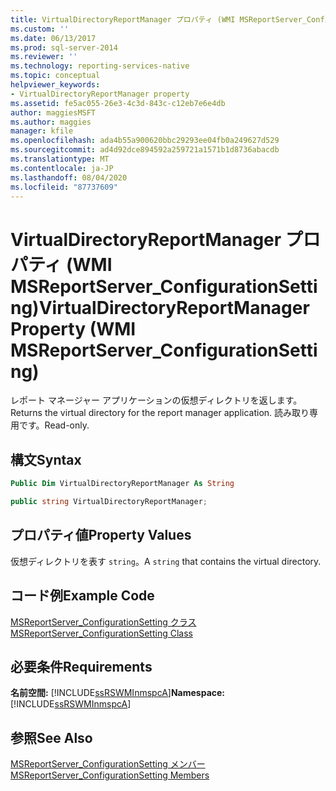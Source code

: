 ```yaml
---
title: VirtualDirectoryReportManager プロパティ (WMI MSReportServer_ConfigurationSetting) |Microsoft Docs
ms.custom: ''
ms.date: 06/13/2017
ms.prod: sql-server-2014
ms.reviewer: ''
ms.technology: reporting-services-native
ms.topic: conceptual
helpviewer_keywords:
- VirtualDirectoryReportManager property
ms.assetid: fe5ac055-26e3-4c3d-843c-c12eb7e6e4db
author: maggiesMSFT
ms.author: maggies
manager: kfile
ms.openlocfilehash: ada4b55a900620bbc29293ee04fb0a249627d529
ms.sourcegitcommit: ad4d92dce894592a259721a1571b1d8736abacdb
ms.translationtype: MT
ms.contentlocale: ja-JP
ms.lasthandoff: 08/04/2020
ms.locfileid: "87737609"
---
```

# <a name="virtualdirectoryreportmanager-property-wmi-msreportserver_configurationsetting"></a><span data-ttu-id="69a47-102">VirtualDirectoryReportManager プロパティ (WMI MSReportServer_ConfigurationSetting)</span><span class="sxs-lookup"><span data-stu-id="69a47-102">VirtualDirectoryReportManager Property (WMI MSReportServer_ConfigurationSetting)</span></span>
  <span data-ttu-id="69a47-103">レポート マネージャー アプリケーションの仮想ディレクトリを返します。</span><span class="sxs-lookup"><span data-stu-id="69a47-103">Returns the virtual directory for the report manager application.</span></span> <span data-ttu-id="69a47-104">読み取り専用です。</span><span class="sxs-lookup"><span data-stu-id="69a47-104">Read-only.</span></span>  
  
## <a name="syntax"></a><span data-ttu-id="69a47-105">構文</span><span class="sxs-lookup"><span data-stu-id="69a47-105">Syntax</span></span>  
  
```vb  
Public Dim VirtualDirectoryReportManager As String  
```  
  
```csharp  
public string VirtualDirectoryReportManager;  
```  
  
## <a name="property-values"></a><span data-ttu-id="69a47-106">プロパティ値</span><span class="sxs-lookup"><span data-stu-id="69a47-106">Property Values</span></span>  
 <span data-ttu-id="69a47-107">仮想ディレクトリを表す `string`。</span><span class="sxs-lookup"><span data-stu-id="69a47-107">A `string` that contains the virtual directory.</span></span>  
  
## <a name="example-code"></a><span data-ttu-id="69a47-108">コード例</span><span class="sxs-lookup"><span data-stu-id="69a47-108">Example Code</span></span>  
 [<span data-ttu-id="69a47-109">MSReportServer_ConfigurationSetting クラス</span><span class="sxs-lookup"><span data-stu-id="69a47-109">MSReportServer_ConfigurationSetting Class</span></span>](msreportserver-configurationsetting-class.md)  
  
## <a name="requirements"></a><span data-ttu-id="69a47-110">必要条件</span><span class="sxs-lookup"><span data-stu-id="69a47-110">Requirements</span></span>  
 <span data-ttu-id="69a47-111">**名前空間:** [!INCLUDE[ssRSWMInmspcA](../../includes/ssrswminmspca-md.md)]</span><span class="sxs-lookup"><span data-stu-id="69a47-111">**Namespace:** [!INCLUDE[ssRSWMInmspcA](../../includes/ssrswminmspca-md.md)]</span></span>  
  
## <a name="see-also"></a><span data-ttu-id="69a47-112">参照</span><span class="sxs-lookup"><span data-stu-id="69a47-112">See Also</span></span>  
 [<span data-ttu-id="69a47-113">MSReportServer_ConfigurationSetting メンバー</span><span class="sxs-lookup"><span data-stu-id="69a47-113">MSReportServer_ConfigurationSetting Members</span></span>](msreportserver-configurationsetting-members.md)  
  
  
